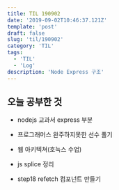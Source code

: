 ```yaml
---
title: TIL 190902 
date: '2019-09-02T10:46:37.121Z'
template: 'post'
draft: false
slug: 'til/190902'
category: 'TIL'
tags:
  - 'TIL'
  - 'Log'
description: 'Node Express 구조'
---
```


## 오늘 공부한 것

- nodejs 교과서 express 부분

- 프로그래머스 완주하지못한 선수 풀기

- 웹 아키텍쳐(호눅스 수업)

- js splice 정리

- step18 refetch 컴포넌트 만들기 

   

